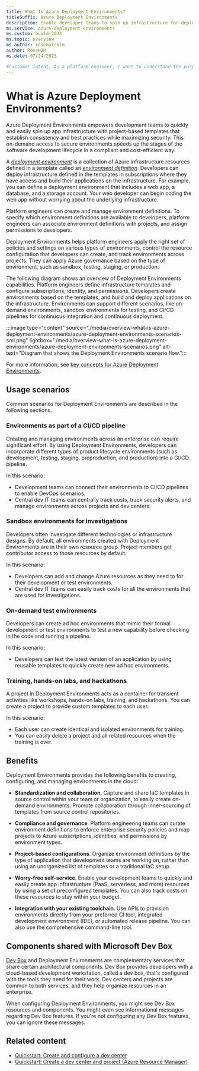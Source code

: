 ```yaml
---
title: What Is Azure Deployment Environments?
titleSuffix: Azure Deployment Environments
description: Enable developer teams to spin up infrastructure for deploying apps with templates, adding governance for Azure resource types, security, and cost.
ms.service: azure-deployment-environments
ms.custom: build-2023
ms.topic: overview
ms.author: rosemalcolm
author: RoseHJM
ms.date: 07/24/2025

#customer intent: As a platform engineer, I want to understand the purpose and capabilities of Azure Deployment Environments so that I can determine whether the service will benefit my developers.
---
```


# What is Azure Deployment Environments?

Azure Deployment Environments empowers development teams to quickly and easily spin up app infrastructure with project-based templates that establish consistency and best practices while maximizing security. This on-demand access to secure environments speeds up the stages of the software development lifecycle in a compliant and cost-efficient way.

A [*deployment environment*](./concept-environments-key-concepts.md#environments) is a collection of Azure infrastructure resources defined in a template called an [*environment definition*](./concept-environments-key-concepts.md#environment-definitions). Developers can deploy infrastructure defined in the templates in subscriptions where they have access and build their applications on the infrastructure. For example, you can define a deployment environment that includes a web app, a database, and a storage account. Your web developer can begin coding the web app without worrying about the underlying infrastructure.

Platform engineers can create and manage environment definitions. To specify which environment definitions are available to developers, platform engineers can associate environment definitions with projects, and assign permissions to developers. 

Deployment Environments helps platform engineers apply the right set of policies and settings on various types of environments, control the resource configuration that developers can create, and track environments across projects. They can apply Azure governance based on the type of environment, such as sandbox, testing, staging, or production.

The following diagram shows an overview of Deployment Environments capabilities. Platform engineers define infrastructure templates and configure subscriptions, identity, and permissions. Developers create environments based on the templates, and build and deploy applications on the infrastructure. Environments can support different scenarios, like on-demand environments, sandbox environments for testing, and CI/CD pipelines for continuous integration and continuous deployment.

:::image type="content" source="./media/overview-what-is-azure-deployment-environments/azure-deployment-environments-scenarios-sml.png" lightbox="./media/overview-what-is-azure-deployment-environments/azure-deployment-environments-scenarios.png" alt-text="Diagram that shows the Deployment Environments scenario flow.":::

For more information, see [key concepts for Azure Deployment Environments](./concept-environments-key-concepts.md).

## Usage scenarios

Common scenarios for Deployment Environments are described in the following sections.

### Environments as part of a CI/CD pipeline

Creating and managing environments across an enterprise can require significant effort. By using Deployment Environments, developers can incorporate different types of product lifecycle environments (such as development, testing, staging, preproduction, and production) into a CI/CD pipeline.

In this scenario:
- Development teams can connect their environments to CI/CD pipelines to enable DevOps scenarios.
- Central dev IT teams can centrally track costs, track security alerts, and manage environments across projects and dev centers.

### Sandbox environments for investigations

Developers often investigate different technologies or infrastructure designs. By default, all environments created with Deployment Environments are in their own resource group. Project members get contributor access to those resources by default.

In this scenario:
- Developers can add and change Azure resources as they need to for their development or test environments.
- Central dev IT teams can easily track costs for all the environments that are used for investigations.

### On-demand test environments

Developers can create ad hoc environments that mimic their formal development or test environments to test a new capability before checking in the code and running a pipeline. 

In this scenario:
- Developers can test the latest version of an application by using reusable templates to quickly create new ad hoc environments.

### Training, hands-on labs, and hackathons

A project in Deployment Environments acts as a container for transient activities like workshops, hands-on labs, training, and hackathons. You can create a project to provide custom templates to each user.

In this scenario:
- Each user can create identical and isolated environments for training.
- You can easily delete a project and all related resources when the training is over.

## Benefits

Deployment Environments provides the following benefits to creating, configuring, and managing environments in the cloud:

- **Standardization and collaboration**.
Capture and share IaC templates in source control within your team or organization, to easily create on-demand environments. Promote collaboration through inner-sourcing of templates from source control repositories.

- **Compliance and governance**.
Platform engineering teams can curate environment definitions to enforce enterprise security policies and map projects to Azure subscriptions, identities, and permissions by environment types.

- **Project-based configurations**.
Organize environment definitions by the type of application that development teams are working on, rather than using an unorganized list of templates or a traditional IaC setup.

- **Worry-free self-service**.
Enable your development teams to quickly and easily create app infrastructure (PaaS, serverless, and more) resources by using a set of preconfigured templates. You can also track costs on these resources to stay within your budget.

- **Integration with your existing toolchain**.
Use APIs to provision environments directly from your preferred CI tool, integrated development environment (IDE), or automated release pipeline. You can also use the comprehensive command-line tool.

## Components shared with Microsoft Dev Box

[Dev Box](../dev-box/overview-what-is-microsoft-dev-box.md) and Deployment Environments are complementary services that share certain architectural components. Dev Box provides developers with a cloud-based development workstation, called a dev box, that's configured with the tools they need for their work. Dev centers and projects are common to both services, and they help organize resources in an enterprise.

When configuring Deployment Environments, you might see Dev Box resources and components. You might even see informational messages regarding Dev Box features. If you're not configuring any Dev Box features, you can ignore these messages.

## Related content

- [Quickstart: Create and configure a dev center](./quickstart-create-and-configure-devcenter.md)
- [Quickstart: Create a dev center and project (Azure Resource Manager)](./quickstart-create-dev-center-project-azure-resource-manager.md)

